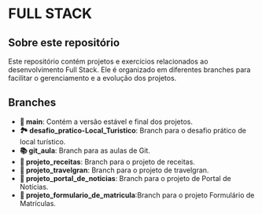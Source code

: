 # FULL STACK

## Sobre este repositório

Este repositório contém projetos e exercícios relacionados ao desenvolvimento Full Stack. Ele é organizado em diferentes branches para facilitar o gerenciamento e a evolução dos projetos.

## Branches

- **🌟 main**: Contém a versão estável e final dos projetos.
- **🏞️ desafio_pratico-Local_Turistico**: Branch para o desafio prático de local turístico.
- **📚 git_aula**: Branch para as aulas de Git.
- **🍲 projeto_receitas**: Branch para o projeto de receitas.
- **🧳 projeto_travelgran**: Branch para o projeto de travelgran.
- **📖 projeto_portal_de_noticias**: Branch para o projeto de Portal de Notícias.
- **📓 projeto_formulario_de_matricula**:Branch para o projeto Formulário de Matrículas.
